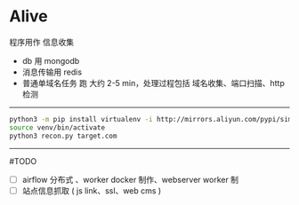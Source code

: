 # Alive

程序用作 信息收集

- db 用 mongodb
- 消息传输用 redis 
- 普通单域名任务 跑 大约 2-5 min，处理过程包括 域名收集、端口扫描、http 检测

----
```bash
python3 -m pip install virtualenv -i http://mirrors.aliyun.com/pypi/simple/ --trusted-host mirrors.aliyun.com
source venv/bin/activate
python3 recon.py target.com
```

----

#TODO
- [ ] airflow 分布式 、worker docker 制作、webserver worker 制
- [ ] 站点信息抓取 ( js link、ssl、web cms )
